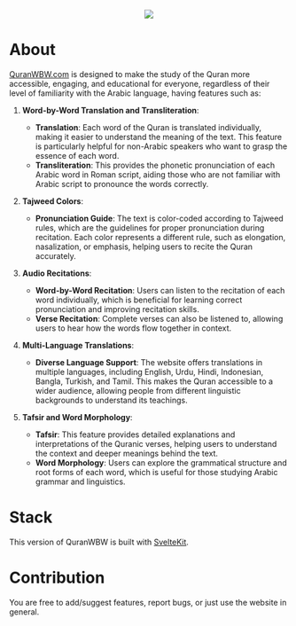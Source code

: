 <br />
<div align="center">
  <a target="_blank" href="https://quranwbw.com"><img src="https://raw.githubusercontent.com/marwan/quranwbw/main/static/images/banner.png?v=2"></a>
  <br />
</div>

# About

[QuranWBW.com](https://quranwbw.com) is designed to make the study of the Quran more accessible, engaging, and educational for everyone, regardless of their level of familiarity with the Arabic language, having features such as:

1. **Word-by-Word Translation and Transliteration**:

   - **Translation**: Each word of the Quran is translated individually, making it easier to understand the meaning of the text. This feature is particularly helpful for non-Arabic speakers who want to grasp the essence of each word.
   - **Transliteration**: This provides the phonetic pronunciation of each Arabic word in Roman script, aiding those who are not familiar with Arabic script to pronounce the words correctly.

2. **Tajweed Colors**:

   - **Pronunciation Guide**: The text is color-coded according to Tajweed rules, which are the guidelines for proper pronunciation during recitation. Each color represents a different rule, such as elongation, nasalization, or emphasis, helping users to recite the Quran accurately.

3. **Audio Recitations**:

   - **Word-by-Word Recitation**: Users can listen to the recitation of each word individually, which is beneficial for learning correct pronunciation and improving recitation skills.
   - **Verse Recitation**: Complete verses can also be listened to, allowing users to hear how the words flow together in context.

4. **Multi-Language Translations**:

   - **Diverse Language Support**: The website offers translations in multiple languages, including English, Urdu, Hindi, Indonesian, Bangla, Turkish, and Tamil. This makes the Quran accessible to a wider audience, allowing people from different linguistic backgrounds to understand its teachings.

5. **Tafsir and Word Morphology**:
   - **Tafsir**: This feature provides detailed explanations and interpretations of the Quranic verses, helping users to understand the context and deeper meanings behind the text.
   - **Word Morphology**: Users can explore the grammatical structure and root forms of each word, which is useful for those studying Arabic grammar and linguistics.

# Stack

This version of QuranWBW is built with [SvelteKit](https://kit.svelte.dev/).

# Contribution

You are free to add/suggest features, report bugs, or just use the website in general.
